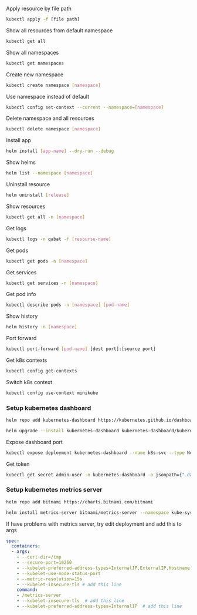Apply resource by file path
```bash
kubectl apply -f [file path]
```

Show all resources from default namespace
```bash
kubectl get all
```

Show all namespaces
```bash
kubectl get namespaces
```

Create new namespace
```bash
kubectl create namespace [namespace]
```
Use namespace instead of default
```bash
kubectl config set-context --current --namespace=[namespace]
```

Delete namespace and all resources
```bash
kubectl delete namespace [namespace]
```

Install app
```bash
helm install [app-name] --dry-run --debug
```
    
Show helms
```bash
helm list --namespace [namespace]
```
 
Uninstall resource
```bash
helm uninstall [release]
```
    
Show resources
```bash
kubectl get all -n [namespace]
```
    
Get logs 
```bash
kubectl logs -n qabat -f [resourse-name]
```
    
Get pods
```bash
kubectl get pods -n [namespace]
```
    
Get services
```bash
kubectl get services -n [namespace]
```
    
Get pod info
```bash
kubectl describe pods -n [namespace] [pod-name]
```
    
Show history
```bash
helm history -n [namespace]
```
    
Port forward
```bash
kubectl port-forward [pod-name] [dest port]:[source port]
```

Get k8s contexts
```bash
kubectl config get-contexts
```

Switch k8s context
```bash
kubectl config use-context minikube
```

### Setup kubernetes dashboard

```bash
helm repo add kubernetes-dashboard https://kubernetes.github.io/dashboard/
```
```bash
helm upgrade --install kubernetes-dashboard kubernetes-dashboard/kubernetes-dashboard --create-namespace --namespace kubernetes-dashboard
```
Expose dashboard port
```bash
kubectl expose deployment kubernetes-dashboard --name k8s-svc --type NodePort --port 8443 -n kubernetes-dashboard
```
Get token
```bash
kubectl get secret admin-user -n kubernetes-dashboard -o jsonpath={".data.token"} | base64 -d
```

### Setup kubernetes metrics server

```bash
helm repo add bitnami https://charts.bitnami.com/bitnami
```
```bash
helm install metrics-server bitnami/metrics-server --namespace kube-system
```

If have problems with metrics server, try edit deployment and add this to args
```yaml
spec:
  containers:
  - args:
    - --cert-dir=/tmp
    - --secure-port=10250
    - --kubelet-preferred-address-types=InternalIP,ExternalIP,Hostname
    - --kubelet-use-node-status-port
    - --metric-resolution=15s
    - --kubelet-insecure-tls # add this line
    command:
    - /metrics-server
    - --kubelet-insecure-tls  # add this line
    - --kubelet-preferred-address-types=InternalIP  # add this line
``` 


